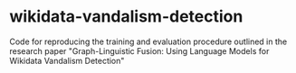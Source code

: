 # wikidata-vandalism-detection
Code for reproducing the training and evaluation procedure outlined in the research paper "Graph-Linguistic Fusion: Using Language Models for Wikidata Vandalism Detection"
